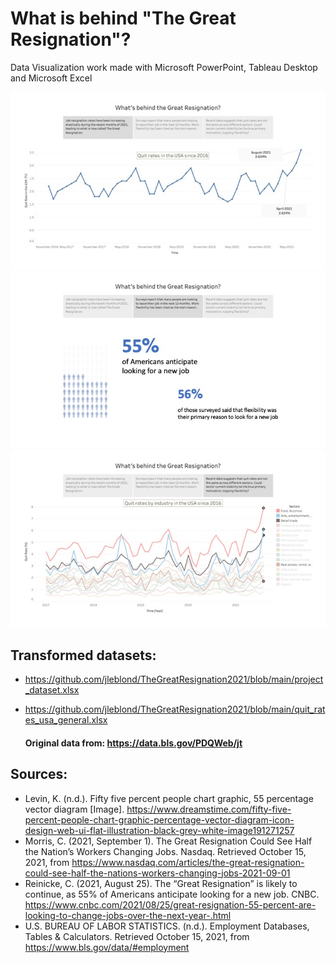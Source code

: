 # What is behind "The Great Resignation"?

Data Visualization work made with Microsoft PowerPoint, Tableau Desktop and Microsoft Excel


![US Quit Rates significantly increased since May 2021](https://github.com/jleblond/TheGreatResignation2021/blob/main/img/Slide2.jpeg)
![55% of works consider leaving their job. Flexibility is cited as the primary reason.](https://github.com/jleblond/TheGreatResignation2021/blob/main/img/Slide3.jpeg)
![US Quit Rates by Industry](https://github.com/jleblond/TheGreatResignation2021/blob/main/img/Slide4.jpeg)

## Transformed datasets:
* https://github.com/jleblond/TheGreatResignation2021/blob/main/project_dataset.xlsx
* https://github.com/jleblond/TheGreatResignation2021/blob/main/quit_rates_usa_general.xlsx

  #### Original data from: https://data.bls.gov/PDQWeb/jt

## Sources:

* Levin, K. (n.d.). Fifty five percent people chart graphic, 55 percentage vector diagram [Image]. https://www.dreamstime.com/fifty-five-percent-people-chart-graphic-percentage-vector-diagram-icon-design-web-ui-flat-illustration-black-grey-white-image191271257
* Morris, C. (2021, September 1). The Great Resignation Could See Half the Nation’s Workers Changing Jobs. Nasdaq. Retrieved October 15, 2021, from https://www.nasdaq.com/articles/the-great-resignation-could-see-half-the-nations-workers-changing-jobs-2021-09-01
* Reinicke, C. (2021, August 25). The “Great Resignation” is likely to continue, as 55% of Americans anticipate looking for a new job. CNBC. https://www.cnbc.com/2021/08/25/great-resignation-55-percent-are-looking-to-change-jobs-over-the-next-year-.html
* U.S. BUREAU OF LABOR STATISTICS. (n.d.). Employment Databases, Tables & Calculators. Retrieved October 15, 2021, from https://www.bls.gov/data/#employment
